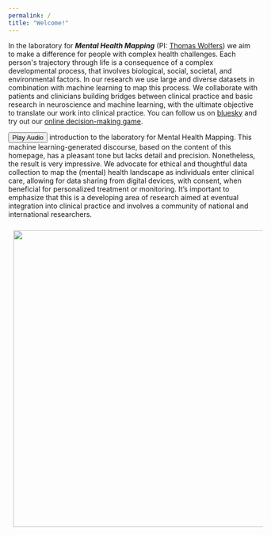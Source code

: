 ```yaml
---
permalink: /
title: "Welcome!"
---
```


In the laboratory for ***Mental Health Mapping*** (PI: [Thomas Wolfers](https://thomaswolfers.github.io)) we aim to make a difference for people with complex health challenges. Each person's trajectory through life is a consequence of a complex developmental process, that involves biological, social, societal, and environmental factors. In our research we use large and diverse datasets in combination with machine learning to map this process. We collaborate with patients and clinicians building bridges between clinical practice and basic research in neuroscience and machine learning, with the ultimate objective to translate our work into clinical practice. You can follow us on [bluesky](https://bsky.app/profile/thomaswolfers.bsky.social) and try out our [online decision-making game](https://main.dzptso8bocuv8.amplifyapp.com).

<button onclick="document.getElementById('audioPlayer').play()">Play Audio</button> <audio id="audioPlayer" src="https://MHM-lab.github.io/files/MHM_lab.wav"></audio> introduction to the laboratory for Mental Health Mapping. This machine learning-generated discourse, based on the content of this homepage, has a pleasant tone but lacks detail and precision. Nonetheless, the result is very impressive. We advocate for ethical and thoughtful data collection to map the (mental) health landscape as individuals enter clinical care, allowing for data sharing from digital devices, with consent, when beneficial for personalized treatment or monitoring. It’s important to emphasize that this is a developing area of research aimed at eventual integration into clinical practice and involves a community of national and international researchers.

<img align="center" src="https://mhm-lab.github.io/images/logo3.png" width="600 px" style="padding: 10px"> <br>
